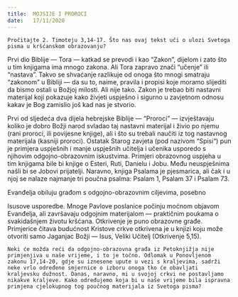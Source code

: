```yaml
---
title:  MOJSIJE I PROROCI
date:   17/11/2020
---
```


`Pročitajte 2. Timoteju 3,14-17. Što nas ovaj tekst uči o ulozi Svetoga pisma u kršćanskom obrazovanju?`

Prvi dio Biblije — Tora — katkad se prevodi i kao “Zakon”, dijelom i zato što u tim knjigama ima mnogo zakona. Ali Tora zapravo znači “učenje” ili “nastava”. Takvo se shvaćanje razlikuje od onoga što mnogi smatraju “zakonom” u Bibliji — da su to, naime, pravila i propisi koje moramo slijediti da bismo ostali u Božjoj milosti. Ali nije tako. Zakon je trebao biti nastavni materijal koji pokazuje kako živjeti uspješno i sigurno u zavjetnom odnosu kakav je Bog zamislio još kad nas je stvorio.

Prvi od sljedeća dva dijela hebrejske Biblije — “Proroci” — izvještavaju koliko je dobro Božji narod svladao taj nastavni materijal i živio po njemu (rani proroci, ili povijesne knjige), ali i što su trebali naučiti iz tog nastavnog materijala (kasniji proroci). Ostatak Starog zavjeta (pod nazivom “Spisi“) pun je primjera uspješnih i manje uspješnih učitelja i učenika usporedo s njihovim odgojno-obrazovnim iskustvima. Primjeri obrazovnog uspjeha u tim knjigama bile bi knjige o Esteri, Ruti, Danielu i Jobu. Među neuspješnima našli bi se Jobovi prijatelji. Naravno, knjiga Psalama je pjesmarica, ali čak i u njoj se nalaze najmanje tri poučna psalma: Psalam 1, Psalam 37 i Psalam 73.

Evanđelja obiluju građom s odgojno-obrazovnim ciljevima, posebno

Isusove usporedbe. Mnoge Pavlove poslanice počinju moćnom objavom Evanđelja, ali završavaju odgojnim materijalom — praktičnim poukama o svakidašnjem životu kršćana. Otkrivenje je puno obrazovne građe. Primjerice čitava budućnost Kristove crkve otkrivena je u knjizi koju može otvoriti samo Jaganjac Božji — Isus, Veliki Učitelj (Otkrivenje 5,15).

`Neki će možda reći da odgojno-obrazovna građa iz Petoknjižja nije primjenjiva u naše vrijeme, i to je točno. Odlomak u Ponovljenom zakonu 17,14-20, gdje su iznesene upute u vezi s kraljevima, sadrži neke vrlo određene smjernice o izboru onoga tko će obavljati kraljevsku dužnost. Danas, naravno, mi u svojoj crkvi ne postavljamo nikakve kraljeve. Kako određujemo koja bi u naše vrijeme bila ispravna primjena cjelokupnog tog poučnog materijala iz Svetoga pisma?`